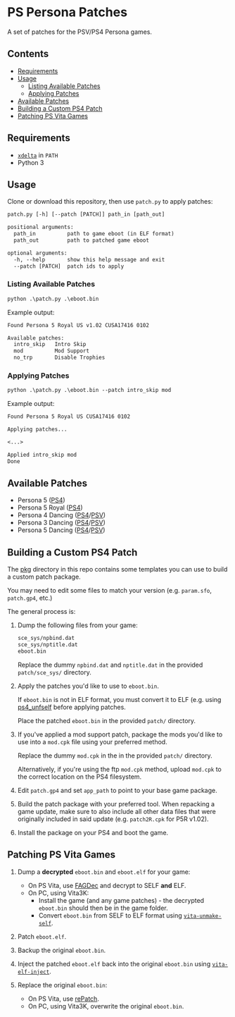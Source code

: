 
# PS Persona Patches

A set of patches for the PSV/PS4 Persona games.

## Contents

- [Requirements](#requirements)
- [Usage](#usage)
  - [Listing Available Patches](#listing-available-patches)
  - [Applying Patches](#applying-patches)
- [Available Patches](#available-patches)
- [Building a Custom PS4 Patch](#building-a-custom-ps4-patch)
- [Patching PS Vita Games](#patching-ps-vita-games)

## Requirements

- [`xdelta`][xdelta_url] in `PATH`
- Python 3

## Usage

Clone or download this repository, then use `patch.py` to apply patches:

```txt
patch.py [-h] [--patch [PATCH]] path_in [path_out]

positional arguments:
  path_in          path to game eboot (in ELF format)
  path_out         path to patched game eboot

optional arguments:
  -h, --help       show this help message and exit
  --patch [PATCH]  patch ids to apply
```

### Listing Available Patches

```txt
python .\patch.py .\eboot.bin
```

Example output:

```txt
Found Persona 5 Royal US v1.02 CUSA17416 0102

Available patches:
  intro_skip   Intro Skip
  mod          Mod Support
  no_trp       Disable Trophies
```

### Applying Patches

```txt
python .\patch.py .\eboot.bin --patch intro_skip mod
```

Example output:

```txt
Found Persona 5 Royal US CUSA17416 0102

Applying patches...

<...>

Applied intro_skip mod
Done
```

## Available Patches

- Persona 5 ([PS4][p5_ps4])
- Persona 5 Royal ([PS4][p5r_ps4])
- Persona 4 Dancing ([PS4][p4d_ps4]/[PSV][p4d_psv])
- Persona 3 Dancing ([PS4][p3d_ps4]/[PSV][p3d_psv])
- Persona 5 Dancing ([PS4][p5d_ps4]/[PSV][p5d_psv])

## Building a Custom PS4 Patch

The [pkg](pkg) directory in this repo contains some templates you can use to build a custom patch package.

You may need to edit some files to match your version (e.g. `param.sfo`, `patch.gp4`, etc.)

The general process is:

1. Dump the following files from your game:

   ```txt
   sce_sys/npbind.dat
   sce_sys/nptitle.dat
   eboot.bin
   ```

   Replace the dummy `npbind.dat` and `nptitle.dat` in the provided `patch/sce_sys/` directory.

2. Apply the patches you'd like to use to `eboot.bin`.

   If `eboot.bin` is not in ELF format, you must convert it to ELF (e.g. using [ps4_unfself][ps4_unfself_url] before applying patches.

   Place the patched `eboot.bin` in the provided `patch/` directory.

3. If you've applied a mod support patch, package the mods you'd like to use into a `mod.cpk` file using your preferred method.

   Replace the dummy `mod.cpk` in the in the provided `patch/` directory.

   Alternatively, if you're using the ftp `mod.cpk` method, upload `mod.cpk` to the correct location on the PS4 filesystem.

4. Edit `patch.gp4` and set `app_path` to point to your base game package.

5. Build the patch package with your preferred tool. When repacking a game update, make sure to also include all other data files that were originally included in said update (e.g. `patch2R.cpk` for P5R v1.02).

6. Install the package on your PS4 and boot the game.

## Patching PS Vita Games

1. Dump a **decrypted** `eboot.bin` and `eboot.elf` for your game:

   - On PS Vita, use [FAGDec][fagdec_url] and decrypt to SELF **and** ELF.
   - On PC, using Vita3K:
     - Install the game (and any game patches) - the decrypted `eboot.bin` should then be in the game folder.
     - Convert `eboot.bin` from SELF to ELF format using [`vita-unmake-self`][vufself_url].

2. Patch `eboot.elf`.

3. Backup the original `eboot.bin`.

4. Inject the patched `eboot.elf` back into the original `eboot.bin` using [`vita-elf-inject`][veinject_url].

5. Replace the original `eboot.bin`:

   - On PS Vita, use [rePatch][repatch_url].
   - On PC, using Vita3K, overwrite the original `eboot.bin`.

[xdelta_url]: https://github.com/jmacd/xdelta-gpl

[p5_ps4]: docs/Persona_5_PS4.md
[p5r_ps4]: docs/Persona_5_PS4.md
[p4d_ps4]: docs/Persona_4_Dancing_PS4.md
[p4d_psv]: docs/Persona_4_Dancing_PSV.md
[p3d_ps4]: docs/Persona_3_Dancing_PS4.md
[p3d_psv]: docs/Persona_3_Dancing_PSV.md
[p5d_ps4]: docs/Persona_5_Dancing_PS4.md
[p5d_psv]: docs/Persona_5_Dancing_PSV.md

[ps4_unfself_url]: https://github.com/SocraticBliss/ps4_unfself

[fagdec_url]: https://github.com/CelesteBlue-dev/PSVita-RE-tools/tree/master/FAGDec/build
[vufself_url]: https://github.com/CelesteBlue-dev/PSVita-RE-tools/tree/master/vita-unmake-fself/release
[veinject_url]: https://github.com/CelesteBlue-dev/PSVita-RE-tools/tree/master/elf_injector/build
[repatch_url]: https://github.com/dots-tb/rePatch-reDux0
